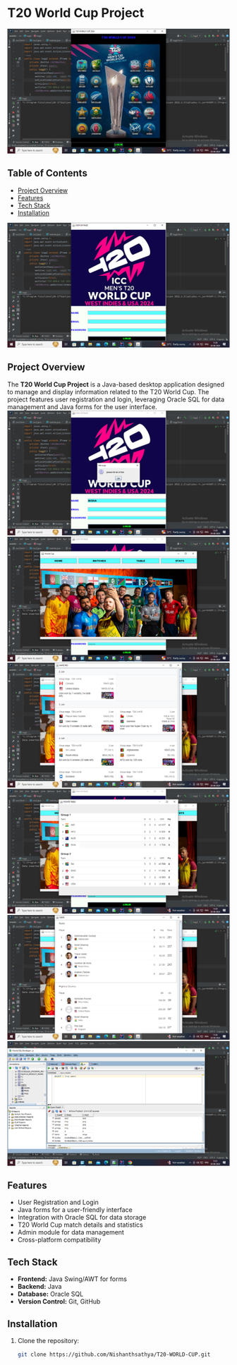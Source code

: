 # T20 World Cup Project

![Project Screenshot](ss/Screenshot%20(139).png)



## Table of Contents
- [Project Overview](#project-overview)
- [Features](#features)
- [Tech Stack](#tech-stack)
- [Installation](#installation)

![Project Screenshot](ss/Screenshot%20(140).png)
## Project Overview
The **T20 World Cup Project** is a Java-based desktop application designed to manage and display information related to the T20 World Cup. The project features user registration and login, leveraging Oracle SQL for data management and Java forms for the user interface.
![Project Screenshot](ss/Screenshot%20(141).png)
![Project Screenshot](ss/Screenshot%20(142).png)
![Project Screenshot](ss/Screenshot%20(143).png)
![Project Screenshot](ss/Screenshot%20(144).png)
![Project Screenshot](ss/Screenshot%20(145).png)
![Project Screenshot](ss/Screenshot%20(146).png)
## Features
- User Registration and Login
- Java forms for a user-friendly interface
- Integration with Oracle SQL for data storage
- T20 World Cup match details and statistics
- Admin module for data management
- Cross-platform compatibility
## Tech Stack
- **Frontend:** Java Swing/AWT for forms
- **Backend:** Java
- **Database:** Oracle SQL
- **Version Control:** Git, GitHub

## Installation
1. Clone the repository:
   ```bash
   git clone https://github.com/Nishanthsathya/T20-WORLD-CUP.git
